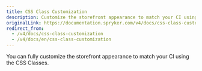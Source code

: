 ```yaml
---
title: CSS Class Customization
description: Customize the storefront appearance to match your CI using the CSS Classes.
originalLink: https://documentation.spryker.com/v4/docs/css-class-customization
redirect_from:
  - /v4/docs/css-class-customization
  - /v4/docs/en/css-class-customization
---
```


You can fully customize the storefront appearance to match your CI using the CSS Classes.
